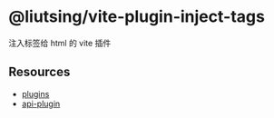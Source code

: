 # @liutsing/vite-plugin-inject-tags

注入标签给 html 的 vite 插件

## Resources

- [plugins](https://github.com/vitejs/awesome-vite#plugins)
- [api-plugin](https://vitejs.dev/guide/api-plugin.html)
